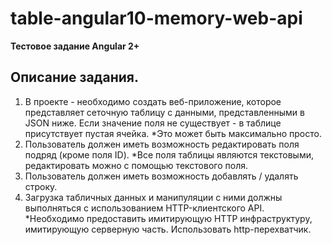 # table-angular10-memory-web-api

**Тестовое задание Angular 2+**

## Описание задания. 
1. В проекте - необходимо создать веб-приложение, которое представляет сеточную таблицу с данными, представленными в JSON ниже.
Если значение поля не существует - в таблице присутствует пустая ячейка.
  *Это может быть максимально просто.
2. Пользователь должен иметь возможность редактировать поля подряд (кроме поля ID).
  *Все поля таблицы являются текстовыми, редактировать можно с помощью текстового поля.
3. Пользователь должен иметь возможность добавлять / удалять строку.
4. Загрузка табличных данных и манипуляции с ними должны выполняться с использованием HTTP-клиентского API.
  *Необходимо предоставить имитирующую HTTP инфраструктуру, имитирующую серверную часть.
    Использовать http-перехватчик.
